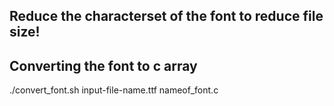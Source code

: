 


## Reduce the characterset of the font to reduce file size!


## Converting the font to c array

./convert_font.sh input-file-name.ttf nameof_font.c